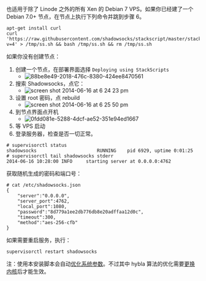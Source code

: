 也适用于除了 Linode 之外的所有 Xen 的 Debian 7 VPS。如果你已经建了一个 Debian 7.0+ 节点，在节点上执行下列命令并跳到步骤 6。
```
apt-get install curl
curl 'https://raw.githubusercontent.com/shadowsocks/stackscript/master/stackscript.sh?v=4' > /tmp/ss.sh && bash /tmp/ss.sh && rm /tmp/ss.sh
```

如果你没有创建节点：

1. 创建一个节点，在部署界面选择 `Deploying using StackScripts`
    * ![88be8e49-2018-476c-8380-424ee8470561](https://cloud.githubusercontent.com/assets/1073082/3285904/fa5fc7b8-f540-11e3-948e-95a30d2d320b.png)
2. 搜索 Shadowsocks，点它：
    * ![screen shot 2014-06-16 at 6 24 23 pm](https://cloud.githubusercontent.com/assets/1073082/3285908/0037b6be-f541-11e3-8881-000a8dc38f7c.png)
3. 设置 root 密码，点 rebuild
    * ![screen shot 2014-06-16 at 6 25 50 pm](https://cloud.githubusercontent.com/assets/1073082/3285916/0a27667e-f541-11e3-8408-4691c421e550.png)
4. 到节点界面点开机
    * ![0fdd081e-5288-4dcf-ae52-351e94ed1667](https://cloud.githubusercontent.com/assets/1073082/3285906/fda3820c-f540-11e3-8b1a-73f6cfbfd67f.png)
5. 等 VPS 启动
6. 登录服务器，检查是否一切正常。

```
# supervisorctl status
shadowsocks                      RUNNING    pid 6929, uptime 0:01:25
# supervisorctl tail shadowsocks stderr
2014-06-16 10:28:00 INFO     starting server at 0.0.0.0:4762
```

获取随机生成的密码和端口号：
```
# cat /etc/shadowsocks.json 
{
    "server":"0.0.0.0",
    "server_port":4762,
    "local_port":1080,
    "password":"8d779a1ee2db776db8e20adffaa12d0c",
    "timeout":300,
    "method":"aes-256-cfb"
}
```

如果需要重启服务，执行：

    supervisorctl restart shadowsocks

注：使用本安装脚本会自动[优化系统参数](https://github.com/shadowsocks/shadowsocks/wiki/Optimizing-Shadowsocks)。不过其中 hybla 算法的优化需要[更换内核](https://library.linode.com/custom-instances/pv-grub-howto#sph_debian-7-wheezy)后才能生效。